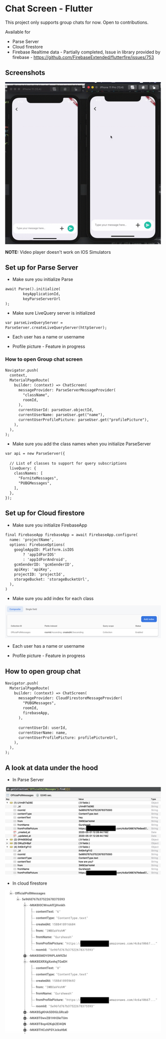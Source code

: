 # Chat Screen - Flutter

This project only supports group chats for now. Open to contributions.

Available for

* Parse Server
* Cloud firestore
* Firebase Realtime data - Partially completed, Issue in library provided by firebase - https://github.com/FirebaseExtended/flutterfire/issues/753

## Screenshots

![Demo 1](/screenshots/show1.gif)

**NOTE:** Video player doesn't work on IOS Simulators

## Set up for Parse Server

* Make sure you initialize Parse

```
await Parse().initialize(
        keyApplicationId,
        keyParseServerUrl
);
```
* Make sure LiveQuery server is initialized
```
var parseLiveQueryServer = ParseServer.createLiveQueryServer(httpServer);
```

* Each user has a name or username

* Profile picture - Feature in progress

### How to open Group chat screen

```
Navigator.push(
  context,
  MaterialPageRoute(
    builder: (context) => ChatScreen(
      messageProvider: ParseServerMessageProvider(
        "className",
        roomId,
      ),
      currentUserId: parseUser.objectId,
      currentUserName: parseUser.get("name"),
      currentUserProfilePicture: parseUser.get("profilePicture"),
    ),
  ),
);
```
* Make sure you add the class names when you initialize ParseServer

```
var api = new ParseServer({

  // List of classes to support for query subscriptions
  liveQuery: {
    classNames: [
      "ForniteMessages",
      "PUBGMessages",
    ],
  },
});
```

## Set up for Cloud firestore

* Make sure you initialize FirebaseApp

```
final FirebaseApp firebaseApp = await FirebaseApp.configure(
  name: 'projectName',
  options: FirebaseOptions(
    googleAppID: Platform.isIOS
        ? 'appIdForIOS'
        : 'appIdForAndroid',
    gcmSenderID: 'gcmSenderID',
    apiKey: 'apiKey',
    projectID: 'projectId',
    storageBucket: 'storageBucketUrl',
  ),
)
```

* Make sure you add index for each class

![Example index](/screenshots/firebase_index.png)

* Each user has a name or username

* Profile picture - Feature in progress

## How to open group chat

    Navigator.push(
      MaterialPageRoute(
        builder: (context) => ChatScreen(
          messageProvider: CloudFirestoreMessageProvider(
            "PUBGMessages",
            roomId,
            firebaseApp,
          ),

          currentUserId: userId,
          currentUserName: name,
          currentUserProfilePicture: profilePictureUrl,
        ),
      ),
    );


## A look at data under the hood

* In Parse Server

![Example index](/screenshots/parse_server_mongodb_snapshot.png)

* In cloud firestore

![Example index](/screenshots/cloud_firestore_snapshot.png)


